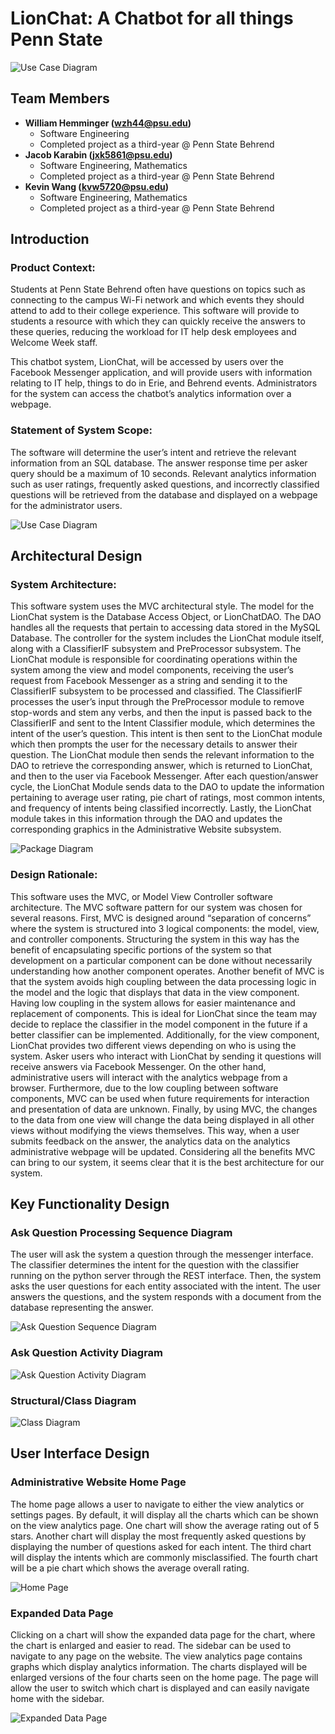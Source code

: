 # LionChat: A Chatbot for all things Penn State

![Use Case Diagram](https://github.com/KWANGORIGIN/LionChat/blob/main/imgs/LionChat%20Logo.png)

## Team Members

- **William Hemminger (wzh44@psu.edu)**
  - Software Engineering
  - Completed project as a third-year @ Penn State Behrend
- **Jacob Karabin (jxk5861@psu.edu)**
  - Software Engineering, Mathematics
  - Completed project as a third-year @ Penn State Behrend
- **Kevin Wang (kvw5720@psu.edu)**
  - Software Engineering, Mathematics
  - Completed project as a third-year @ Penn State Behrend
  
## Introduction

### Product Context:

Students at Penn State Behrend often have questions on topics such as connecting to the campus Wi-Fi network and which events they should attend to add to their college experience. This software will provide to students a resource with which they can quickly receive the answers to these queries, reducing the workload for IT help desk employees and Welcome Week staff.

This chatbot system, LionChat, will be accessed by users over the Facebook Messenger application, and will provide users with information relating to IT help, things to do in Erie, and Behrend events. Administrators for the system can access the chatbot’s analytics information over a webpage.

### Statement of System Scope:

The software will determine the user’s intent and retrieve the relevant information from an SQL database. The answer response time per asker query should be a maximum of 10 seconds.  Relevant analytics information such as user ratings, frequently asked questions, and incorrectly classified questions will be retrieved from the database and displayed on a webpage for the administrator users.

![Use Case Diagram](https://github.com/KWANGORIGIN/LionChat/blob/main/imgs/UML%20Case%20Diagram.png)

## Architectural Design

### System Architecture:

This software system uses the MVC architectural style.  The model for the LionChat system is the Database Access Object, or LionChatDAO.  The DAO handles all the requests that pertain to accessing data stored in the MySQL Database.  The controller for the system includes the LionChat module itself, along with a ClassifierIF subsystem and PreProcessor subsystem.  The LionChat module is responsible for coordinating operations within the system among the view and model components, receiving the user’s request from Facebook Messenger as a string and sending it to the ClassifierIF subsystem to be processed and classified.  The ClassifierIF processes the user’s input through the PreProcessor module to remove stop-words and stem any verbs, and then the input is passed back to the ClassifierIF and sent to the Intent Classifier module, which determines the intent of the user’s question.  This intent is then sent to the LionChat module which then prompts the user for the necessary details to answer their question.  The LionChat module then sends the relevant information to the DAO to retrieve the corresponding answer, which is returned to LionChat, and then to the user via Facebook Messenger.  After each question/answer cycle, the LionChat Module sends data to the DAO to update the information pertaining to average user rating, pie chart of ratings, most common intents, and frequency of intents being classified incorrectly.  Lastly, the LionChat module takes in this information through the DAO and updates the corresponding graphics in the Administrative Website subsystem.

![Package Diagram](https://github.com/KWANGORIGIN/LionChat/blob/main/imgs/Package%20Diagram.png)

### Design Rationale:

This software uses the MVC, or Model View Controller software architecture.  The MVC software pattern for our system was chosen for several reasons. First, MVC is designed around “separation of concerns” where the system is structured into 3 logical components: the model, view, and controller components. Structuring the system in this way has the benefit of encapsulating specific portions of the system so that development on a particular component can be done without necessarily understanding how another component operates. Another benefit of MVC is that the system avoids high coupling between the data processing logic in the model and the logic that displays that data in the view component.  Having low coupling in the system allows for easier maintenance and replacement of components. This is ideal for LionChat since the team may decide to replace the classifier in the model component in the future if a better classifier can be implemented.  Additionally, for the view component, LionChat provides two different views depending on who is using the system. Asker users who interact with LionChat by sending it questions will receive answers via Facebook Messenger. On the other hand, administrative users will interact with the analytics webpage from a browser.  Furthermore, due to the low coupling between software components, MVC can be used when future requirements for interaction and presentation of data are unknown.  Finally, by using MVC, the changes to the data from one view will change the data being displayed in all other views without modifying the views themselves. This way, when a user submits feedback on the answer, the analytics data on the analytics administrative webpage will be updated. Considering all the benefits MVC can bring to our system, it seems clear that it is the best architecture for our system. 

## Key Functionality Design

### Ask Question Processing Sequence Diagram

The user will ask the system a question through the messenger interface. The classifier determines the intent for the question with the classifier running on the python server through the REST interface. Then, the system asks the user questions for each entity associated with the intent. The user answers the questions, and the system responds with a document from the database representing the answer.

![Ask Question Sequence Diagram](https://github.com/KWANGORIGIN/LionChat/blob/main/imgs/Asking%20Question%20Sequence%20Diagram.png)

### Ask Question Activity Diagram

![Ask Question Activity Diagram](https://github.com/KWANGORIGIN/LionChat/blob/main/imgs/Ask%20Question%20Activity%20Diagram.png)

### Structural/Class Diagram

![Class Diagram](https://github.com/KWANGORIGIN/LionChat/blob/main/imgs/Class%20Diagram.png)

## User Interface Design

### Administrative Website Home Page

The home page allows a user to navigate to either the view analytics or settings pages. By default, it will display all the charts which can be shown on the view analytics page. One chart will show the average rating out of 5 stars. Another chart will display the most frequently asked questions by displaying the number of questions asked for each intent. The third chart will display the intents which are commonly misclassified. The fourth chart will be a pie chart which shows the average overall rating. 

![Home Page](https://github.com/KWANGORIGIN/LionChat/blob/main/imgs/Main%20menu.png)

### Expanded Data Page

Clicking on a chart will show the expanded data page for the chart, where the chart is enlarged and easier to read. The sidebar can be used to navigate to any page on the website. The view analytics page contains graphs which display analytics information. The charts displayed will be enlarged versions of the four charts seen on the home page. The page will allow the user to switch which chart is displayed and can easily navigate home with the sidebar.

![Expanded Data Page](https://github.com/KWANGORIGIN/LionChat/blob/main/imgs/Expanded%20Data%20Page.png)
